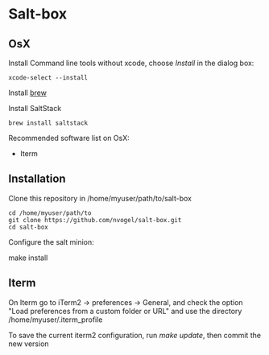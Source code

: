 # Salt-box

## OsX

Install Command line tools without xcode, choose *Install* in the dialog box:

    xcode-select --install

Install [brew](http://brew.sh)

Install SaltStack

    brew install saltstack

Recommended software list on OsX:

* Iterm


## Installation

Clone this repository in /home/myuser/path/to/salt-box

    cd /home/myuser/path/to
    git clone https://github.com/nvogel/salt-box.git
    cd salt-box

Configure the salt minion:

   make install


## Iterm

On Iterm go to iTerm2 -> preferences -> General,
and check the option "Load preferences from a custom folder or URL" and use the directory /home/myuser/.iterm_profile

To save the current iterm2 configuration, run *make update*, then commit the new version
